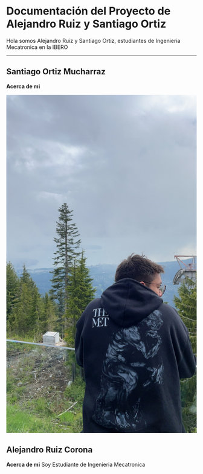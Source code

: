# Documentación del Proyecto de Alejandro Ruiz y Santiago Ortiz

Hola somos Alejandro Ruiz y Santiago Ortiz, estudiantes de Ingenieria Mecatronica en la IBERO

---

## Santiago Ortiz Mucharraz

**Acerca de mi**

![Diagrama del sistema](recursos/imgs/image.jpeg)

## Alejandro Ruiz Corona

**Acerca de mi**
Soy Estudiante de Ingenieria Mecatronica